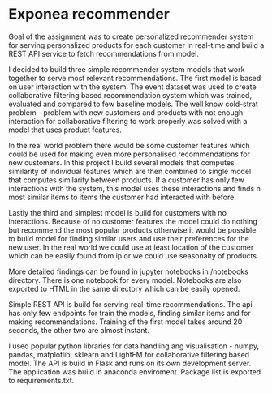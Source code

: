 <h1>Exponea recommender</h1>
<p>
Goal of the assignment was to create personalized recommender system for serving personalized products for each customer in real-time and build a REST API service to fetch recommendations from model.
</p>
<p>
  I decided to build three simple recommender system models that work together to serve most relevant recommendations. The first model is based on user interaction with the system. The event dataset was used to create collaborative filtering based recommendation system which was trained, evaluated and compared to few baseline models. The well know cold-strat problem - problem with new customers and products with not enough interaction for collaborative filtering to work properly was solved with a model that uses product features. 
  </p>
  <p>In the real world problem there would be some customer features which could be used for making even more personalised recommendations for new customers. In this project I build several models that computes similarity of individual features which are then combined to single model that computes similarity between products. If a customer has only few interactions with the system, this model uses these interactions and finds n most similar items to items the customer had interacted with before.
  </p>
  <p>
  Lastly the third and simplest model is build for customers with no interactions. Because of no customer features the model could do nothing but recommend the most popular products otherwise it would be possible to build model for finding similar users and use their preferences for the new user. In the real world we could use at least location of the customer which can be easily found from ip or we could use seasonalty of products.
  </p>
  <p>More detailed findings can be found in jupyter notebooks in /notebooks directory. There is one notebook for every model. Notebooks are also exported to HTML in the same directory which can be easily opened.
 </p>
  <p>Simple REST API is build for serving real-time recommendations. The api has only few endpoints for train the models, finding similar items and for making recommendations. Training of the first model takes around 20 seconds, the other two are almost instant.
  </p>
  <p>I used popular python libraries for data handling ang visualisation - numpy, pandas, matplotlib, sklearn and LightFM for collaborative filtering based model. The API is build in Flask and runs on its own development server. The application was build in anaconda enviroment. Package list is exported to requirements.txt. 
  </p>
